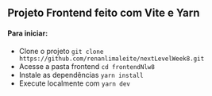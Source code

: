## Projeto Frontend feito com Vite e Yarn

#### Para iniciar:
- Clone o projeto `git clone https://github.com/renanlimaleite/nextLevelWeek8.git`
- Acesse a pasta frontend `cd frontendNlw8`
- Instale as dependências `yarn install`
- Execute localmente com `yarn dev`
